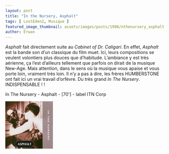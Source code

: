 ```yaml
---
layout: post
title: "In the Nursery, Asphalt"
tags: [ LostEden2, Musique ]
featured_image_thumbnail: assets/images/posts/1998/nthenursery_asphalt.jpg
author: Erwan
--- 
```


*Asphalt* fait directement suite au *Cabinet of Dr. Caligari*. En effet, *Asphalt* est la bande son d’un classique du film muet. Ici, leurs compositions se veulent volontiers plus douces que d’habitude. L’ambiance y est très aérienne, ça l’est d’ailleurs tellement que parfois on dirait de la musique New-Age. Mais attention, dans le sens où la musique vous apaise et vous porte loin, vraiment très loin. Il n’y a pas à dire, les frères HUMBERSTONE ont fait ici un vrai travail d’orfèvre. Du très grand *In The Nursery*. INDISPENSABLE ! !

In The Nursery - Asphalt - [70'] - label ITN Corp

![Image](assets/images/posts/1998/nthenursery_asphalt.jpg)